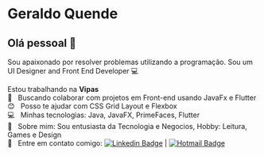 
# Geraldo Quende

## Olá pessoal 👋
Sou apaixonado por resolver problemas utilizando a programação.
Sou um UI Designer and Front End Developer :computer:

 Estou trabalhando na **Vipas**
 <br/> :purple_heart: &nbsp; Buscando colaborar com projetos em Front-end usando JavaFx e Flutter
 <br/> :blush: &nbsp; Posso te ajudar com CSS Grid Layout e Flexbox
 <br/> :computer: &nbsp; Minhas tecnologias: Java, JavaFX, PrimeFaces, Flutter
 <br/> 💬  &nbsp; Sobre mim: Sou entusiasta da Tecnologia e Negocios, Hobby: Leitura, Games e Design
 <br/> :email: &nbsp; Entre em contato comigo: [![Linkedin Badge](https://img.shields.io/badge/-AdolfoQuende-blue?style=flat-square&logo=Linkedin&logoColor=white&link=https://www.linkedin.com/in/gquende/)](https://www.linkedin.com/in/tgmarinho/) 
| 
[![Hotmail Badge](https://img.shields.io/badge/-gquende@hotmail.com-c14438?style=flat-square&logo=Hotmail&logoColor=white&link=mailto:gquende@hotmail.com)](mailto:gquende@hotmail.com)
